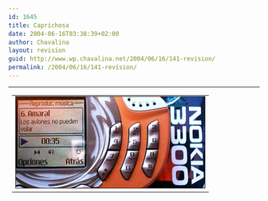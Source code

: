 ```yaml
---
id: 1645
title: Caprichosa
date: 2004-06-16T03:38:39+02:00
author: Chavalina
layout: revision
guid: http://www.wp.chavalina.net/2004/06/16/141-revision/
permalink: /2004/06/16/141-revision/
---
```

<table width="100%" border="0" cellpadding="0" cellspacing="0">
  <tr>
    <td>
      <table border="0" cellspacing="5" cellpadding="10" width="1" align="left">
        <tr>
          <td>
            <img src="/imagenes/fotos/3300.jpg" width="379" height="183" border="1" alt="Nokia 3300" />
          </td>
        </tr>
      </table>
      
      <p>
        Como <a href="http://www.minid.net/archivos/categorias/curiosidades/que_compraran_los_webloggers_el_mes_que_viene.php#comments" target="_blank">muchos</a> <a href="http://www.inxpiracion.com/archivos/000284.htm" target="_blank">otros</a> <a href="http://dmnet.bitacoras.com/index.php?id=2568" target="_blank">bitacoreros</a> este mes me permito un capricho: <a href="http://www.nokia.es/telefonos/modelos/nokia3300/index_id3300.jsp" target="_blank">Nokia 3300</a>. Ya tiene su tiempo, quiz&aacute; parezca obsoleto a algunos, sobre todo tras los <a href="http://www.chavalina.net/comentar.php?idpost=139" target="_blank">&uacute;ltimos lanzamientos</a>, pero cuando compro no miro si el lo &uacute;ltimo, sino que cubra mis necesidades.
      </p>
      
      <p>
        Y este peque&ntilde;&iacute;n lo hace con creces. Y digo peque&ntilde;&iacute;n porque pese a lo que parezca en las fotos es un tel&eacute;fono muy compacto, el mismo tama&ntilde;o que un <a href="http://www.nokia.es/telefonos/modelos/nokia7210/index_id7210.jsp" target="_blank">Nokia 7210</a> (mi anterior tel&eacute;fono, al que echar&eacute; muuuucho de menos) o un <a href="http://www.sonyericsson.com/spg.jsp?cc=es&#038;lc=es&#038;ver=4000&#038;template=pp1_loader&#038;zone=pp&#038;lm=pp1&#038;php=php1_1_10055&#038;pid=10055" target="_blank">SonyEricsson t610</a>, un poco m&aacute;s ancho y con disposici&oacute;n horizontal. Pero muchas son las prestaciones para su tama&ntilde;o. Destaca que incluye una tarjeta de memoria <acronym title="MultiMedia Card">MMC</acronym> (de 64mb de serie, pero compatible con otras marcas) que se puede usar como disco duro port&aacute;til, o para guardar los <acronym title="MPEG-1 Audio Layer 3">MP3</acronym> que es capaz de reproducir, o incluso para grabar de la radio, que tambi&eacute;n tiene, y por supuesto est&eacute;reo, con pulsar un solo bot&oacute;n, pudiendo luego descargar las grabaciones al ordenador con el cable que viene de serie, de interfaz <acronym title="Universal Serial Bus">USB</acronym> para m&aacute;s facilidades. Por lo dem&aacute;s, lo t&iacute;pico, pantalla en color, mensajes MMS, posibilidad de adaptarle la c&aacute;mara aparte que vende Nokia, juegos java&#8230;
      </p>
      
      <p>
        As&iacute; que si alguien est&aacute; pensando en comprarse un reproductor de <acronym title="MPEG-1 Audio Layer 3">MP3</acronym> de tarjetas o memoria interna, o un pendrive y un tel&eacute;fono, &eacute;ste es el que yo le recomendar&iacute;a, todo en un solo aparato, que, seg&uacute;n parece, saldr&aacute; a buen precio con la compa&ntilde;&iacute;a Amena en breve.
      </p>
    </td>
  </tr>
</table>